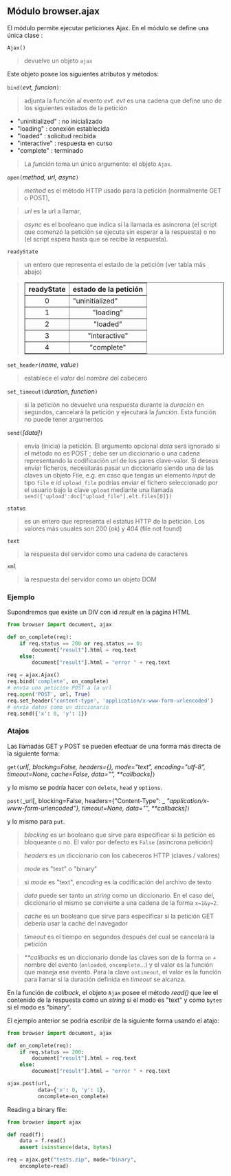 Módulo **browser.ajax**
-----------------------

El módulo permite ejecutar peticiones Ajax. En el módulo se define una única
clase :

`Ajax()`
> devuelve un objeto `ajax`

Este objeto posee los siguientes atributos y métodos:

`bind(`_evt, funcion_`)`:
> adjunta la función al evento *evt*. *evt* es una cadena que define uno de los
> siguientes estados de la petición

- "uninitialized" : no inicializado
- "loading" : conexión establecida
- "loaded" : solicitud recibida
- "interactive" : respuesta en curso
- "complete" : terminado

> La _función_ toma un único argumento: el objeto `Ajax`.

`open(`_method, url, async_`)`
> _method_ es el método HTTP usado para la petición (normalmente GET o POST),

> _url_ es la url a llamar,

> _async_ es el booleano que indica si la llamada es asíncrona (el
> script que comenzó la petición se ejecuta sin esperar a la
> respuesta) o no (el script espera hasta que se recibe la respuesta).

`readyState`
> un entero que representa el estado de la petición (ver tabla más abajo)

<blockquote>
<table cellspacing=0 cellpadding=4 border=1>
<tr><th>
readyState
</th><th>
estado de la petición
</th></tr>
<tr><td align="center">0</td><td>"uninitialized"</td></tr>
<tr><td align="center">1</td><td align="center">"loading"</td></tr>
<tr><td align="center">2</td><td align="center">"loaded"</td></tr>
<tr><td align="center">3</td><td align="center">"interactive"</td></tr>
<tr><td align="center">4</td><td align="center">"complete"</td></tr>
</table>
</blockquote>

`set_header(`_name, value_`)`
> establece el _valor_ del _nombre_ del cabecero

`set_timeout(`_duration, function_`)`
> si la petición no devuelve una respuesta durante la _duración_ en segundos,
> cancelará la petición y ejecutará la _función_. Esta función no puede tener
> argumentos

`send(`_[data]_`)`
> envía (inicia) la petición. El argumento opcional _data_ será ignorado si el
> método no es POST ; debe ser un diccionario o una cadena representando la codificación url
> de los pares clave-valor. Si deseas enviar ficheros, necesitarás pasar un diccionario siendo una de las claves
> un objeto File, e.g. en caso que tengas un elemento _input_ de tipo `file` e _id_ `upload_file`
> podrías enviar el fichero seleccionado por el usuario bajo la clave `upload` mediante una
> llamada `send({'upload':doc["upload_file"].elt.files[0]})`

`status`
> es un entero que representa el estatus HTTP de la petición. Los valores más
> usuales son 200 (ok) y 404 (file not found)

`text`
> la respuesta del servidor como una cadena de caracteres

`xml`
> la respuesta del servidor como un objeto DOM

### Ejemplo

Supondremos que existe un DIV con id _result_ en la página HTML

```python
from browser import document, ajax

def on_complete(req):
    if req.status == 200 or req.status == 0:
        document["result"].html = req.text
    else:
        document["result"].html = "error " + req.text

req = ajax.Ajax()
req.bind('complete', on_complete)
# envía una petición POST a la url
req.open('POST', url, True)
req.set_header('content-type', 'application/x-www-form-urlencoded')
# envía datos como un diccionario
req.send({'x': 0, 'y': 1})
```

### Atajos

Las llamadas GET y POST se pueden efectuar de una forma más directa de la
siguiente forma:

`get(`_url[, blocking=False, headers={}, mode="text", encoding="utf-8", timeout=None, cache=False, data="", **callbacks]_`)`

y lo mismo se podría hacer con `delete`, `head` y `options`.

`post(`_url[, blocking=False, headers={"Content-Type": _
_"application/x-www-form-urlencoded"}, timeout=None, data="", **callbacks]_`)`

y lo mismo para `put`.

> _blocking_ es un booleano que sirve para especificar si la petición es
> bloqueante o no. El valor por defecto es `False` (asincrona petición)

> _headers_ es un diccionario con los cabeceros HTTP (claves / valores)

> _mode_ es "text" o "binary"

> si _mode_ es "text", _encoding_ es la codificación del archivo de texto

> _data_ puede ser tanto un *string* como un diccionario. En el caso del,
> diccionario el mismo se convierte a una cadena de la forma `x=1&y=2`.

> _cache_ es un booleano que sirve para especificar si la petición GET
> debería usar la caché del navegador

> _timeout_ es el tiempo en segundos después del cual se cancelará la petición

> _**callbacks_ es un diccionario donde las claves son de la forma
> `on` + nombre del evento (`onloaded`, `oncomplete`...) y el valor es la
> función que maneja ese evento. Para la clave `ontimeout`, el valor
> es la función para llamar si la duración definida en _timeout_ se alcanza.

En la función de *callback*, el objeto `Ajax` posee el método _read()_ que lee
el contenido de la respuesta como un *string* si el modo es "text" y como `bytes`
si el modo es "binary".

El ejemplo anterior se podría escribir de la siguiente forma usando el atajo:

```python
from browser import document, ajax

def on_complete(req):
    if req.status == 200:
        document["result"].html = req.text
    else:
        document["result"].html = "error " + req.text

ajax.post(url,
          data={'x': 0, 'y': 1},
          oncomplete=on_complete)
```

Reading a binary file:

```python
from browser import ajax

def read(f):
    data = f.read()
    assert isinstance(data, bytes)

req = ajax.get("tests.zip", mode="binary",
    oncomplete=read)
```
